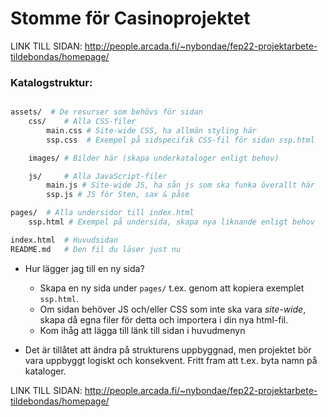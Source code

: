 # Stomme för Casinoprojektet

LINK TILL SIDAN: http://people.arcada.fi/~nybondae/fep22-projektarbete-tildebondas/homepage/

### Katalogstruktur:

```sh

assets/  # De resurser som behövs för sidan
    css/    # Alla CSS-filer 
        main.css # Site-wide CSS, ha allmän styling här
        ssp.css  # Exempel på sidspecifik CSS-fil för sidan ssp.html 

    images/ # Bilder här (skapa underkataloger enligt behov)

    js/     # Alla JavaScript-filer
        main.js # Site-wide JS, ha sån js som ska funka överallt här
        ssp.js # JS för Sten, sax & påse

pages/  # Alla undersidor till index.html 
    ssp.html # Exempel på undersida, skapa nya liknande enligt behov

index.html  # Huvudsidan
README.md   # Den fil du läser just nu

```
- Hur lägger jag till en ny sida?
    - Skapa en ny sida under `pages/` t.ex. genom att kopiera exemplet `ssp.html`.
    - Om sidan behöver JS och/eller CSS som inte ska vara _site-wide_, skapa då egna filer för detta och importera i din nya html-fil.
    - Kom ihåg att lägga till länk till sidan i huvudmenyn

- Det är tillåtet att ändra på strukturens uppbyggnad,  men projektet bör vara uppbyggt logiskt och konsekvent. Fritt fram att t.ex. byta namn på kataloger.

LINK TILL SIDAN: http://people.arcada.fi/~nybondae/fep22-projektarbete-tildebondas/homepage/